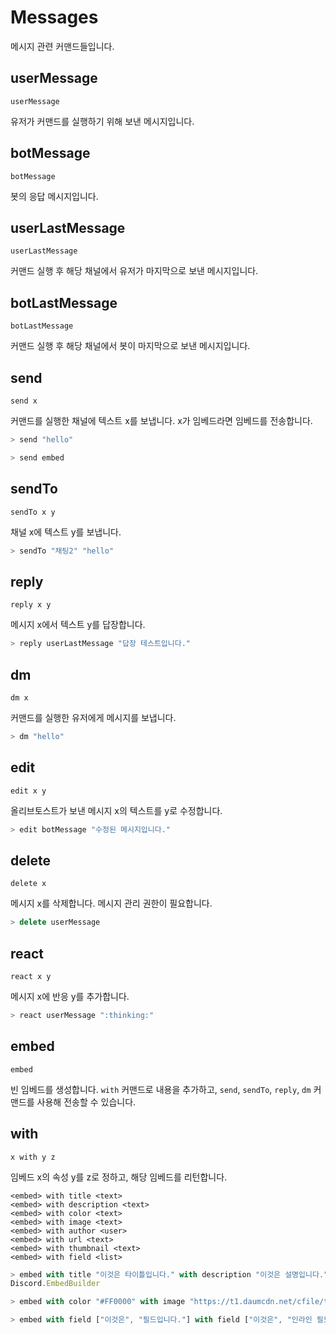 # Messages

메시지 관련 커맨드들입니다.

## userMessage

`userMessage`

유저가 커맨드를 실행하기 위해 보낸 메시지입니다.

## botMessage

`botMessage`

봇의 응답 메시지입니다.

## userLastMessage

`userLastMessage`

커맨드 실행 후 해당 채널에서 유저가 마지막으로 보낸 메시지입니다.

## botLastMessage

`botLastMessage`

커맨드 실행 후 해당 채널에서 봇이 마지막으로 보낸 메시지입니다.

## send

`send x`

커맨드를 실행한 채널에 텍스트 x를 보냅니다. x가 임베드라면 임베드를 전송합니다.

```js
> send "hello"

> send embed

```

## sendTo

`sendTo x y`

채널 x에 텍스트 y를 보냅니다.

```js
> sendTo "채팅2" "hello"

```

## reply

`reply x y`

메시지 x에서 텍스트 y를 답장합니다.

```js
> reply userLastMessage "답장 테스트입니다."

```

## dm

`dm x`

커맨드를 실행한 유저에게 메시지를 보냅니다.

```js
> dm "hello"

```

## edit

`edit x y`

올리브토스트가 보낸 메시지 x의 텍스트를 y로 수정합니다.

```js
> edit botMessage "수정된 메시지입니다."

```

## delete

`delete x`

메시지 x를 삭제합니다. 메시지 관리 권한이 필요합니다.

```js
> delete userMessage

```

## react

`react x y`

메시지 x에 반응 y를 추가합니다.

```js
> react userMessage ":thinking:"

```

## embed

`embed`

빈 임베드를 생성합니다. `with` 커맨드로 내용을 추가하고, `send`, `sendTo`, `reply`, `dm` 커맨드를 사용해 전송할 수 있습니다.

## with

`x with y z`

임베드 x의 속성 y를 z로 정하고, 해당 임베드를 리턴합니다.

`<embed> with title <text>`   
`<embed> with description <text>`   
`<embed> with color <text>`   
`<embed> with image <text>`   
`<embed> with author <user>`   
`<embed> with url <text>`   
`<embed> with thumbnail <text>`   
`<embed> with field <list>`

```js
> embed with title "이것은 타이틀입니다." with description "이것은 설명입니다." with url "https://google.com"
Discord.EmbedBuilder

> embed with color "#FF0000" with image "https://t1.daumcdn.net/cfile/tistory/2668164B5880AFD514" with author "OliveToast" with thumbnail "https://t1.daumcdn.net/cfile/tistory/2668164B5880AFD514"

> embed with field ["이것은", "필드입니다."] with field ["이것은", "인라인 필드입니다.", true] with field ["이것도", "인라인 필드입니다.", true] with field ["이것은", "인라인 필드가 아닙니다.", false]
```